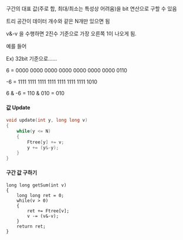 구간의 대표 값(주로 합, 최대/최소는 특성상 어려움)을 bit 연산으로 구할 수 있음

트리 공간이 데이터 개수와 같은 N개만 있으면 됨

v&-v 을 수행하면 2진수 기준으로 가장 오른쪽 1이 나오게 됨.

예를 들어

Ex) 32bit 기준으로......

6 = 0000 0000 0000 0000 0000 0000 0000 0110

-6 = 1111 1111 1111 1111 1111 1111 1111 1010

6 & -6 = 110 & 010 = 010

#### 값 Update

~~~c++
void update(int y, long long v)
{
    while(y <= N)
    {
        Ftree[y] += v;
        y += (y&-y);
    }
}
~~~

#### 구간 값 구하기

~~~
long long getSum(int v)
{
    long long ret = 0;
    while(v > 0)
    {
        ret += Ftree[v];
        v -= (v&-v);
    }
    return ret;
}
~~~
